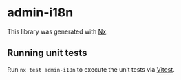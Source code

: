 # admin-i18n

This library was generated with [Nx](https://nx.dev).

## Running unit tests

Run `nx test admin-i18n` to execute the unit tests via [Vitest](https://vitest.dev/).
